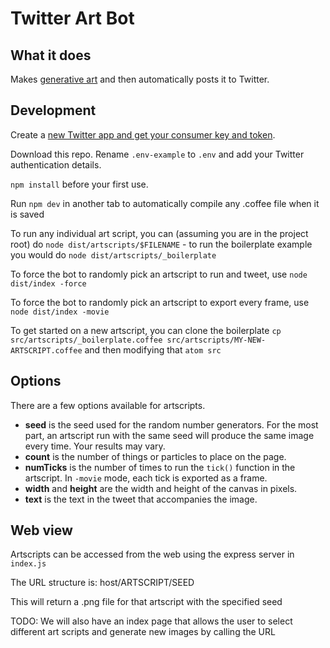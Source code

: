 # Twitter Art Bot

## What it does
Makes [generative art](https://en.wikipedia.org/wiki/Generative_art) and then automatically posts it to Twitter.

## Development
Create a [new Twitter app and get your consumer key and token](https://apps.twitter.com/).

Download this repo. Rename `.env-example` to `.env` and add your Twitter authentication details.

`npm install` before your first use.

Run `npm dev` in another tab to automatically compile any .coffee file when it is saved

To run any individual art script, you can (assuming you are in the project root) do `node dist/artscripts/$FILENAME` - to run the boilerplate example you would do `node dist/artscripts/_boilerplate`

To force the bot to randomly pick an artscript to run and tweet, use `node dist/index -force`

To force the bot to randomly pick an artscript to export every frame, use `node dist/index -movie`

To get started on a new artscript, you can clone the boilerplate `cp src/artscripts/_boilerplate.coffee src/artscripts/MY-NEW-ARTSCRIPT.coffee` and then modifying that `atom src`

## Options
There are a few options available for artscripts.

+ **seed** is the seed used for the random number generators. For the most part, an artscript run with the same seed will produce the same image every time. Your results may vary.
+ **count** is the number of things or particles to place on the page.
+ **numTicks** is the number of times to run the `tick()` function in the artscript. In `-movie` mode, each tick is exported as a frame.
+ **width** and **height** are the width and height of the canvas in pixels.
+ **text** is the text in the tweet that accompanies the image.

## Web view
Artscripts can be accessed from the web using the express server in `index.js`

The URL structure is: host/ARTSCRIPT/SEED

This will return a .png file for that artscript with the specified seed

TODO: We will also have an index page that allows the user to select different art scripts and generate new images by calling the URL
